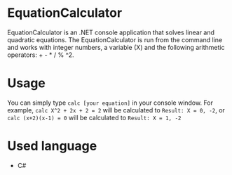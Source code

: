 # EquationCalculator
EquationCalculator is an .NET console application that solves linear and quadratic equations. The EquationCalculator is run from the command line and works with integer numbers, a variable (X) and the following arithmetic operators: + - * / % ^2.

# Usage
You can simply type `calc [your equation]` in your console window. For example, `calc X^2 + 2x + 2 = 2` will be calculated to `Result: X = 0, -2`, or `calc (x+2)(x-1) = 0` will be calculated to `Result: X = 1, -2`

# Used language
- C#


